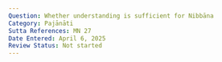 ```yaml
---
Question: Whether understanding is sufficient for Nibbāna
Category: Pajānāti
Sutta References: MN 27
Date Entered: April 6, 2025
Review Status: Not started
---
```

